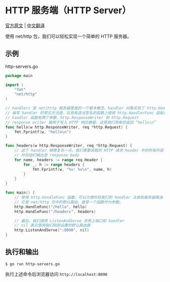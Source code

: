 # HTTP 服务端（HTTP Server）

[官方原文](https://gobyexample.com/http-server) | [中文翻译](https://gobyexample-cn.github.io/http-servers)

使用 net/http 包，我们可以轻松实现一个简单的 HTTP 服务器。

## 示例

http-servers.go

```go
package main

import (
	"fmt"
	"net/http"
)

// handlers 是 net/http 服务器里面的一个基本概念。handler 对象实现了 http.Handler 接口
// 编写 handler 的常见方法是，在具有适当签名的函数上使用 http.HandlerFunc 适配器。
// handler 函数有两个参数，http.ResponseWriter 和 http.Request
// response writer 被用于写入 HTTP 响应数据，这里我们简单的返回 “hello\n”
func hello(w http.ResponseWriter, req *http.Request) {
	fmt.Fprintf(w, "hello\n")
}

func headers(w http.ResponseWriter, req *http.Request) {
	// 这个 handler 稍微复杂一点，我们需要读取的 HTTP 请求 header 中的所有内容
	// 并将他们输出至 response body
	for name, headers := range req.Header {
		for _, h := range headers {
			fmt.Fprintf(w, "%v: %v\n", name, h)
		}
	}
}

func main() {
	// 使用 http.HandleFunc 函数，可以方便的将我们的 handler 注册到服务器路由
	// 它是 net/http 包中的默认路由，接受一个函数作为参数。
	http.HandleFunc("/hello", hello)
	http.HandleFunc("/headers", headers)

	// 最后，我们调用 ListenAndServe 并带上端口和 handler
	// nil 表示使用我们刚刚设置的默认路由器
	http.ListenAndServe(":8090", nil)
}
```

## 执行和输出

```
$ go run http-servers.go
```

执行上述命令后浏览器访问 `http://localhost:8090`
